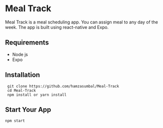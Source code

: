 # Meal Track
Meal Track is a meal scheduling app. You can assign meal to any day of the week. The app is built using react-native and Expo.
## Requirements
- Node js
- Expo

## Installation
```
 git clone https://github.com/hamzasumbal/Meal-Track
 cd Meal-Track
 npm install or yarn install
```
## Start Your App
```
npm start
```
